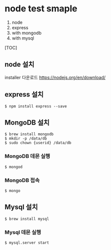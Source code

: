 # node test smaple

1. node
2. express
3. with mongodb
4. with mysql


[TOC]



## node 설치
installer 다운로드
https://nodejs.org/en/download/

## express 설치

```
$ npm install express --save
```

## MongoDB 설치
```
$ brew install mongodb
$ mkdir -p /data/db
$ sudo chown {userid} /data/db
```
### MongoDB 데몬 실행
```
$ mongod
```
### MongoDB 접속
```
$ mongo
```

## Mysql 설치
```
$ brew install mysql
```
### Mysql 데몬 실행
```
$ mysql.server start
```

